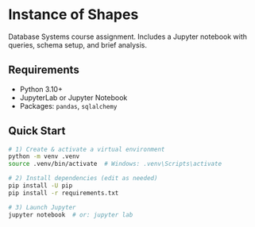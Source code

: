 # Instance of Shapes

Database Systems course assignment. Includes a Jupyter notebook with queries, schema setup, and brief analysis.

## Requirements
- Python 3.10+
- JupyterLab or Jupyter Notebook
- Packages: `pandas`, `sqlalchemy`

## Quick Start
```bash
# 1) Create & activate a virtual environment
python -m venv .venv
source .venv/bin/activate  # Windows: .venv\Scripts\activate

# 2) Install dependencies (edit as needed)
pip install -U pip
pip install -r requirements.txt

# 3) Launch Jupyter
jupyter notebook  # or: jupyter lab
```
